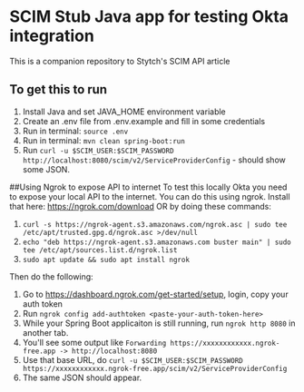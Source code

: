 # SCIM Stub Java app for testing Okta integration

This is a companion repository to Stytch's SCIM API article

## To get this to run

1. Install Java and set JAVA_HOME environment variable
2. Create an .env file from .env.example and fill in some credentials
3. Run in terminal: `source .env`
4. Run in terminal: `mvn clean spring-boot:run`
5. Run `curl -u $SCIM_USER:$SCIM_PASSWORD http://localhost:8080/scim/v2/ServiceProviderConfig` - should show some JSON.

##Using Ngrok to expose API to internet
To test this locally Okta you need to expose your local API to the internet. You can do this using ngrok. Install that here: https://ngrok.com/download OR by doing these commands:

1. `curl -s https://ngrok-agent.s3.amazonaws.com/ngrok.asc | sudo tee /etc/apt/trusted.gpg.d/ngrok.asc >/dev/null`
2. `echo "deb https://ngrok-agent.s3.amazonaws.com buster main" | sudo tee /etc/apt/sources.list.d/ngrok.list`
3. `sudo apt update && sudo apt install ngrok`

Then do the following:

1. Go to https://dashboard.ngrok.com/get-started/setup, login, copy your auth token
2. Run `ngrok config add-authtoken <paste-your-auth-token-here>`
3. While your Spring Boot applicaiton is still running, run `ngrok http 8080` in another tab.
4. You'll see some output like `Forwarding https://xxxxxxxxxxxx.ngrok-free.app -> http://localhost:8080`
5. Use that base URL, do `curl -u $SCIM_USER:$SCIM_PASSWORD https://xxxxxxxxxxxx.ngrok-free.app/scim/v2/ServiceProviderConfig`
6. The same JSON should appear.
